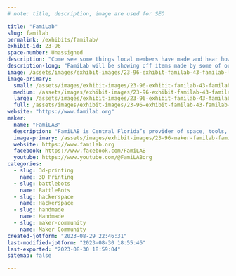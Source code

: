 ```yaml
---
# note: title, description, image are used for SEO

title: "FamiLab"
slug: familab
permalink: /exhibits/familab/
exhibit-id: 23-96
space-number: Unassigned
description: "Come see some things local members have made and hear how you can join the FamiLab Community!"
description-long: "FamiLab will be showing off items made by some of our members and discussing a wide variety of hobbies, makes, hacks, etc."
image: /assets/images/exhibit-images/23-96-exhibit-familab-43-familab-logo-6754-large.gif
image-primary: 
  small: /assets/images/exhibit-images/23-96-exhibit-familab-43-familab-logo-6754-small.gif
  medium: /assets/images/exhibit-images/23-96-exhibit-familab-43-familab-logo-6754-medium.gif
  large: /assets/images/exhibit-images/23-96-exhibit-familab-43-familab-logo-6754-large.gif
  full: /assets/images/exhibit-images/23-96-exhibit-familab-43-familab-logo-6754-full.gif
website: "https://www.familab.org"
maker: 
  name: "FamiLAB"
  description: "FamiLAB is Central Florida’s provider of space, tools, and community for creative technical learning and projects. If you are looking for a great place to meet like-minded people, learn, collaborate on projects, and have access to great tools, FamiLAB is the place for you!"
  image-primary: /assets/images/exhibit-images/23-96-maker-familab-familab-logo-medium.gif
  website: https://www.familab.org
  facebook: https://www.facebook.com/FamiLAB
  youtube: https://www.youtube.com/@FamiLABorg
categories: 
  - slug: 3d-printing
    name: 3D Printing
  - slug: battlebots
    name: BattleBots
  - slug: hackerspace
    name: Hackerspace
  - slug: handmade
    name: Handmade
  - slug: maker-community
    name: Maker Community
created-jotform: "2023-08-29 22:46:31"
last-modified-jotform: "2023-08-30 18:55:46"
last-exported: "2023-08-30 18:59:04"
sitemap: false

---
```

